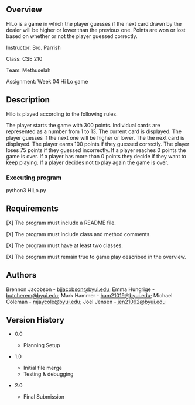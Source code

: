 ## Overview

HiLo is a game in which the player guesses if the next card drawn by the dealer will be higher or lower than the previous one. Points are won or lost based on whether or not the player guessed correctly.

Instructor: Bro. Parrish

Class: CSE 210

Team: Methuselah

Assignment: Week 04 Hi Lo game

## Description

Hilo is played according to the following rules.

The player starts the game with 300 points.
Individual cards are represented as a number from 1 to 13.
The current card is displayed.
The player guesses if the next one will be higher or lower.
The the next card is displayed.
The player earns 100 points if they guessed correctly.
The player loses 75 points if they guessed incorrectly.
If a player reaches 0 points the game is over.
If a player has more than 0 points they decide if they want to keep playing.
If a player decides not to play again the game is over.



### Executing program
python3 HiLo.py


## Requirements

[X] The program must include a README file.

[X] The program must include class and method comments.

[X] The program must have at least two classes.

[X] The program must remain true to game play described in the overview.

## Authors
Brennon Jacobson - bjjacobson@byui.edu; Emma Hungrige - butcherem@byui.edu; Mark Hammer - ham21019@byui.edu;
Michael Coleman - mjaycole@byui.edu; Joel Jensen - jen21092@byui.edu

## Version History

- 0.0

  - Planning Setup

- 1.0

  - Initial file merge
  - Testing & debugging

- 2.0
  - Final Submission
